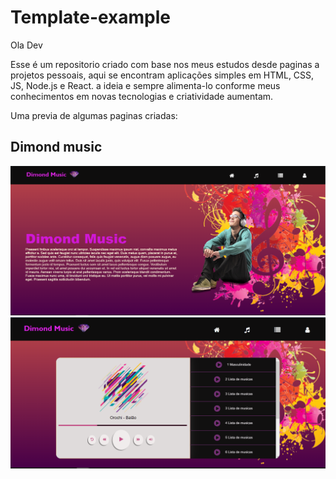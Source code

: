 
<h1> Template-example </h1>

<p> Ola Dev </p>

<p> Esse é um repositorio criado com base nos meus estudos desde paginas a projetos pessoais, aqui se encontram aplicações simples em HTML, CSS, JS, Node.js e React.
a ideia e sempre alimenta-lo conforme meus conhecimentos em novas tecnologias e criatividade aumentam.
</p>

<p>Uma previa de algumas paginas criadas: </p>


<h2> Dimond music </h2>

![Dimond music](imgProj/Dimond-music-home.png)
![Dimond music](imgProj/Dimond-music-player.png)

